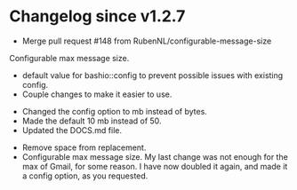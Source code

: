 # Changelog since v1.2.7
- Merge pull request #148 from RubenNL/configurable-message-size

Configurable max message size. 
- default value for bashio::config to prevent possible issues with existing config. 
- Couple changes to make it easier to use.

* Changed the config option to mb instead of bytes.
* Made the default 10 mb instead of 50.
* Updated the DOCS.md file. 
- Remove space from replacement. 
- Configurable max message size.
My last change was not enough for the max of Gmail, for some reason. I have now doubled it again, and made it a config option, as you requested. 
